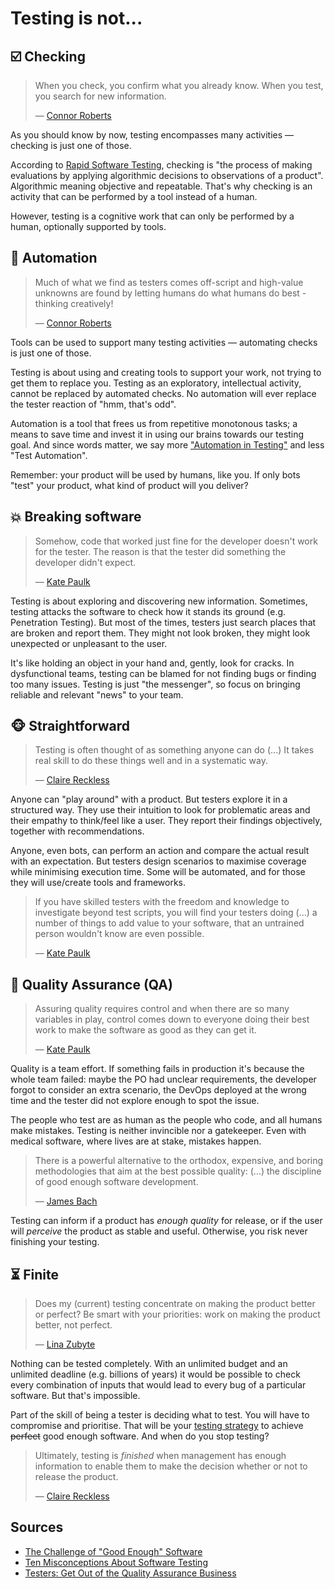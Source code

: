 # Testing is not...

## ☑️ Checking

> When you check, you confirm what you already know. When you test, you search for new information.
>
> — [Connor Roberts](http://pixelgrill.com/what-is-testing/)

As you should know by now, testing encompasses many activities — checking is just one of those.

According to [Rapid Software Testing](http://www.satisfice.com/blog/archives/856), checking is "the process of making evaluations by applying algorithmic decisions to observations of a product". Algorithmic meaning objective and repeatable. That's why checking is an activity that can be performed by a tool instead of a human.

However, testing is a cognitive work that can only be performed by a human, optionally supported by tools.

## 🤖 Automation

> Much of what we find as testers comes off-script and high-value unknowns are found by letting humans do what humans do best - thinking creatively!
>
> — [Connor Roberts](http://pixelgrill.com/what-is-testing/)

Tools can be used to support many testing activities — automating checks is just one of those.

Testing is about using and creating tools to support your work, not trying to get them to replace you. Testing as an exploratory, intellectual activity, cannot be replaced by automated checks. No automation will ever replace the tester reaction of "hmm, that's odd".

Automation is a tool that frees us from repetitive monotonous tasks; a means to save time and invest it in using our brains towards our testing goal. And since words matter, we say more ["Automation in Testing"](https://automationintesting.com/about/) and less "Test Automation".

Remember: your product will be used by humans, like you. If only bots "test" your product, what kind of product will you deliver?

## 💥 Breaking software

> Somehow, code that worked just fine for the developer doesn't work for the tester. The reason is that the tester did something the developer didn't expect.
>
> — [Kate Paulk](https://dojo.ministryoftesting.com/dojo/lessons/ten-misconceptions-about-software-testing-that-non-testers-share)

Testing is about exploring and discovering new information. Sometimes, testing attacks the software to check how it stands its ground (e.g. Penetration Testing). But most of the times, testers just search places that are broken and report them. They might not look broken, they might look unexpected or unpleasant to the user.

It's like holding an object in your hand and, gently, look for cracks. In dysfunctional teams, testing can be blamed for not finding bugs or finding too many issues. Testing is just "the messenger", so focus on bringing reliable and relevant "news" to your team.

## 🐵 Straightforward

> Testing is often thought of as something anyone can do (...) It takes real skill to do these things well and in a systematic way.
>
> — [Claire Reckless](https://dojo.ministryoftesting.com/dojo/lessons/so-what-is-software-testing)

Anyone can "play around" with a product. But testers explore it in a structured way. They use their intuition to look for problematic areas and their empathy to think/feel like a user. They report their findings objectively, together with recommendations.

Anyone, even bots, can perform an action and compare the actual result with an expectation. But testers design scenarios to maximise coverage while minimising execution time. Some will be automated, and for those they will use/create tools and frameworks.

> If you have skilled testers with the freedom and knowledge to investigate beyond test scripts, you will find your testers doing (…) a number of things to add value to your software, that an untrained person wouldn't know are even possible.
>
> — [Kate Paulk](https://dojo.ministryoftesting.com/dojo/lessons/ten-misconceptions-about-software-testing-that-non-testers-share)

## 💯 Quality Assurance (QA)

> Assuring quality requires control and when there are so many variables in play, control comes down to everyone doing their best work to make the software as good as they can get it.
>
> — [Kate Paulk](https://dojo.ministryoftesting.com/dojo/lessons/ten-misconceptions-about-software-testing-that-non-testers-share)

Quality is a team effort. If something fails in production it's because the whole team failed: maybe the PO had unclear requirements, the developer forgot to consider an extra scenario, the DevOps deployed at the wrong time and the tester did not explore enough to spot the issue.

The people who test are as human as the people who code, and all humans make mistakes. Testing is neither invincible nor a gatekeeper. Even with medical software, where lives are at stake, mistakes happen.

> There is a powerful alternative to the orthodox, expensive, and boring methodologies that aim at the best possible quality: (...) the discipline of good enough software development.
>
> — [James Bach](http://www.satisfice.com/articles/gooden2.pdf)

Testing can inform if a product has _enough quality_ for release, or if the user will _perceive_ the product as stable and useful. Otherwise, you risk never finishing your testing.

## ⏳ Finite

> Does my (current) testing concentrate on making the product better or perfect? Be smart with your priorities: work on making the product better, not perfect.
>
> — [Lina Zubyte](https://letmetrysoftwaretesting.wordpress.com/2018/01/22/testing-to-make-product-better-vs-perfect/)

Nothing can be tested completely. With an unlimited budget and an unlimited deadline (e.g. billions of years) it would be possible to check every combination of inputs that would lead to every bug of a particular software. But that's impossible.

Part of the skill of being a tester is deciding what to test. You will have to compromise and prioritise. That will be your [testing strategy](/tools/testing-strategy.md) to achieve ~~perfect~~ good enough software. And when do you stop testing?

> Ultimately, testing is _finished_ when management has enough information to enable them to make the decision whether or not to release the product.
>
> — [Claire Reckless](https://dojo.ministryoftesting.com/dojo/lessons/so-what-is-software-testing)

## Sources

- [The Challenge of "Good Enough" Software](http://www.satisfice.com/articles/gooden2.pdf)
- [Ten Misconceptions About Software Testing](https://dojo.ministryoftesting.com/dojo/lessons/ten-misconceptions-about-software-testing-that-non-testers-share)
- [Testers: Get Out of the Quality Assurance Business](http://www.developsense.com/blog/2010/05/testers-get-out-of-the-quality-assurance-business)
